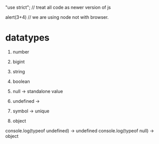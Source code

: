 "use strict"; // treat all code as newer version of js

alert(3+4) // we are using node not with browser.

# datatypes
1. number
2. bigint
3. string
4. boolean
5. null -> standalone value
6. undefined -> 
7. symbol -> unique

8. object

console.log(typeof undefined) -> undefined
console.log(typeof null) -> object